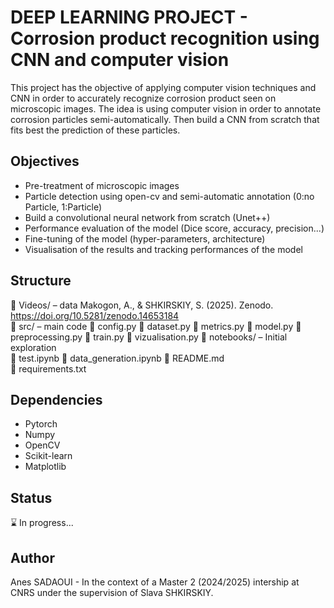 # DEEP LEARNING PROJECT - Corrosion product recognition using CNN and computer vision

This project has the objective of applying computer vision techniques and CNN in order to accurately recognize corrosion product seen on microscopic images.
The idea is using computer vision in order to annotate corrosion particles semi-automatically. Then build a CNN from scratch that fits best the prediction of these particles.

## Objectives

- Pre-treatment of microscopic images
- Particle detection using open-cv and semi-automatic annotation (0:no Particle, 1:Particle)
- Build a convolutional neural network from scratch (Unet++)
- Performance evaluation of the model (Dice score, accuracy, precision...)
- Fine-tuning of the model (hyper-parameters, architecture)
- Visualisation of the results and tracking performances of the model

## Structure

📁 Videos/ – data  Makogon, A., & SHKIRSKIY, S. (2025). Zenodo. https://doi.org/10.5281/zenodo.14653184  
📁 src/ – main code
  📄 config.py
  📄 dataset.py
  📄 metrics.py
  📄 model.py
  📄 preprocessing.py
  📄 train.py
  📄 vizualisation.py
📁 notebooks/ – Initial exploration  
  📄 test.ipynb
  📄 data_generation.ipynb
📄 README.md  
📄 requirements.txt  

## Dependencies 

- Pytorch
- Numpy
- OpenCV
- Scikit-learn
- Matplotlib

## Status

⌛ In progress... 

## Author 

Anes SADAOUI -  In the context of a Master 2 (2024/2025) intership at CNRS under the supervision of Slava  SHKIRSKIY.


